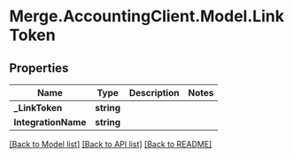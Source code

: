 # Merge.AccountingClient.Model.LinkToken

## Properties

Name | Type | Description | Notes
------------ | ------------- | ------------- | -------------
**_LinkToken** | **string** |  | 
**IntegrationName** | **string** |  | 

[[Back to Model list]](../README.md#documentation-for-models) [[Back to API list]](../README.md#documentation-for-api-endpoints) [[Back to README]](../README.md)

